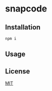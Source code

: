 # snapcode

## Installation

```bash
npm i
```

## Usage


## License
[MIT](https://choosealicense.com/licenses/mit/)